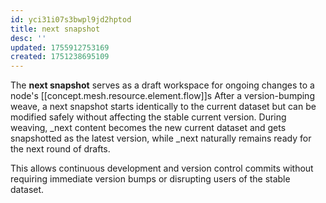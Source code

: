 ```yaml
---
id: yci31i07s3bwpl9jd2hptod
title: next snapshot
desc: ''
updated: 1755912753169
created: 1751238695109
---
```


The **next snapshot** serves as a draft workspace for ongoing changes to a node's [[concept.mesh.resource.element.flow]]s
After a version-bumping weave, a next snapshot starts identically to the current dataset but can be modified safely without affecting the stable current version. During weaving, _next content becomes the new current dataset and gets snapshotted as the latest version, while _next naturally remains ready for the next round of drafts.

This allows continuous development and version control commits without requiring immediate version bumps or disrupting users of the stable dataset.
